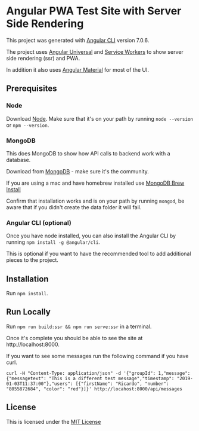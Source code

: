 # Angular PWA Test Site with Server Side Rendering

This project was generated with [Angular CLI](https://github.com/angular/angular-cli) version 7.0.6.

The project uses [Angular Universal](https://angular.io/guide/universal) and [Service Workers](https://angular.io/guide/service-worker-intro) to show server side rendering (ssr) and PWA.

In addition it also uses [Angular Material](https://material.angular.io/) for most of the UI.

## Prerequisites

### Node
Download [Node](https://nodejs.org/). Make sure that it's on your path by running `node --version` or `npm --version`.

### MongoDB
This does MongoDB to show how API calls to backend work with a database.

Download from [MongoDB](https://www.mongodb.com/download-center/community) - make sure it's the community.

If you are using a mac and have homebrew installed use [MongoDB Brew Install](https://docs.mongodb.com/manual/tutorial/install-mongodb-on-os-x/)

Confirm that installation works and is on your path by running `mongod`, be aware that if you didn't create the data folder it will fail.

### Angular CLI (optional)

Once you have node installed, you can also install the Angular CLI by running `npm install -g @angular/cli`.

This is optional if you want to have the recommended tool to add additional pieces to the project.

## Installation

Run `npm install`.

## Run Locally

Run `npm run build:ssr && npm run serve:ssr` in a terminal.

Once it's complete you should be able to see the site at http://localhost:8000.

If you want to see some messages run the following command if you have curl.

```
curl -H "Content-Type: application/json" -d '{"groupId": 1,"message": {"messagetext": "This is a different test message","timestamp": "2019-01-03T11:37:00"},"users": [{"firstName": "Ricardo", "number": "8055872684", "color": "red"}]}' http://locahost:8000/api/messages
```

## License
This is licensed under the [MIT License](LICENSE.md)
